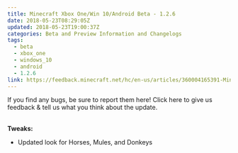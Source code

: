 ```yaml
---
title: Minecraft Xbox One/Win 10/Android Beta - 1.2.6
date: 2018-05-23T08:29:05Z
updated: 2018-05-23T19:00:37Z
categories: Beta and Preview Information and Changelogs
tags:
  - beta
  - xbox_one
  - windows_10
  - android
  - 1.2.6
link: https://feedback.minecraft.net/hc/en-us/articles/360004165391-Minecraft-Xbox-One-Win-10-Android-Beta-1-2-6
---
```


If you find any bugs, be sure to report them here! Click here to give us feedback & tell us what you think about the update.

\
**Tweaks:**

-   Updated look for Horses, Mules, and Donkeys

